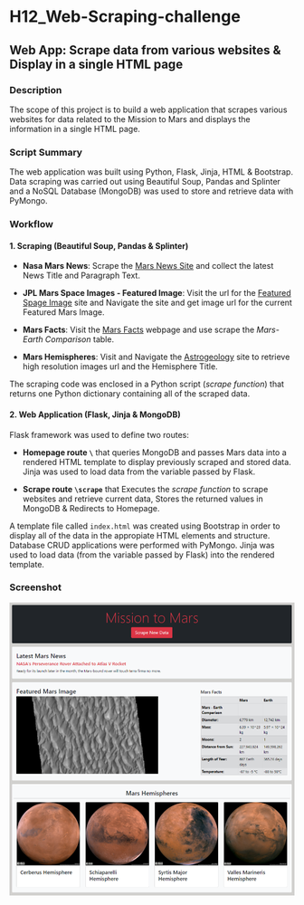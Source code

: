 # H12_Web-Scraping-challenge
## Web App: Scrape data from various websites & Display in a single HTML page

### Description
The scope of this project is to build a web application that scrapes various websites for data related to the Mission to Mars and displays the information in a single HTML page.


### Script Summary
The web application was built using Python, Flask, Jinja, HTML & Bootstrap. Data scraping was carried out using Beautiful Soup, Pandas and Splinter and a NoSQL Database (MongoDB) was used to store and retrieve data with PyMongo. 


### Workflow

#### 1. Scraping (Beautiful Soup, Pandas & Splinter)

  + **Nasa Mars News**: Scrape the [Mars News Site](https://redplanetscience.com/) and collect the latest News Title and Paragraph Text.

  + **JPL Mars Space Images - Featured Image**: Visit the url for the [Featured Spage Image](https://spaceimages-mars.com/) site and Navigate the site and get image url for the current Featured Mars Image.

  + **Mars Facts**: Visit the [Mars Facts](https://galaxyfacts-mars.com/) webpage and use scrape the *Mars-Earth Comparison* table. 

  + **Mars Hemispheres**: Visit and Navigate the [Astrogeology](https://marshemispheres.com/) site to retrieve high resolution images url and the Hemisphere Title.

  The scraping code was enclosed in a Python script (*scrape function*) that returns one Python dictionary containing all of the scraped data.
  
#### 2. Web Application (Flask, Jinja & MongoDB)

Flask framework was used to define two routes:

  + **Homepage route `\`** that queries MongoDB and passes Mars data into a rendered HTML template to display previously scraped and stored data. Jinja was used to load data from the variable passed by Flask.


  + **Scrape route `\scrape`** that Executes the *scrape function* to scrape websites and retrieve current data, Stores the returned values in MongoDB & Redirects to Homepage.

A template file called `index.html` was created using Bootstrap in order to display all of the data in the appropiate HTML elements and structure. Database CRUD applications were performed with PyMongo. Jinja was used to load data (from the variable passed by Flask) into the rendered template.


### Screenshot
![WebApp_Screenshot](MissionToMars/Images/WebApp_Screenshot.png)
